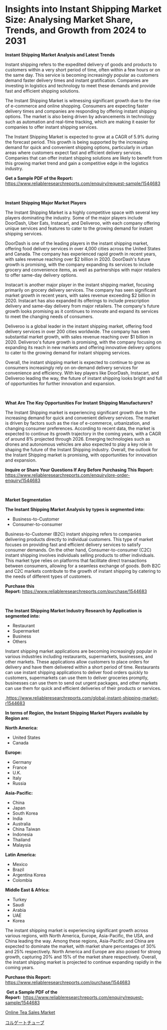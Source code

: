 <p><h1>Insights into Instant Shipping Market Size: Analysing Market Share, Trends, and Growth from 2024 to 2031</h1></p><p><strong>Instant Shipping Market Analysis and Latest Trends</strong></p>
<p><p>Instant shipping refers to the expedited delivery of goods and products to customers within a very short period of time, often within a few hours or on the same day. This service is becoming increasingly popular as customers demand faster delivery times and instant gratification. Companies are investing in logistics and technology to meet these demands and provide fast and efficient shipping solutions.</p><p>The Instant Shipping Market is witnessing significant growth due to the rise of e-commerce and online shopping. Consumers are expecting faster delivery times and companies are responding by offering instant shipping options. The market is also being driven by advancements in technology such as automation and real-time tracking, which are making it easier for companies to offer instant shipping services.</p><p>The Instant Shipping Market is expected to grow at a CAGR of 5.9% during the forecast period. This growth is being supported by the increasing demand for quick and convenient shipping options, particularly in urban areas where customers expect fast and efficient delivery services. Companies that can offer instant shipping solutions are likely to benefit from this growing market trend and gain a competitive edge in the logistics industry.</p></p>
<p><strong>Get a Sample PDF of the Report:&nbsp;</strong> <a href="https://www.reliableresearchreports.com/enquiry/request-sample/1544683">https://www.reliableresearchreports.com/enquiry/request-sample/1544683</a></p>
<p>&nbsp;</p>
<p><strong>Instant Shipping Major Market Players</strong></p>
<p><p>The Instant Shipping Market is a highly competitive space with several key players dominating the industry. Some of the major players include DoorDash, Uber Eats, Instacart, and Deliveroo, with each company offering unique services and features to cater to the growing demand for instant shipping services.</p><p>DoorDash is one of the leading players in the instant shipping market, offering food delivery services in over 4,000 cities across the United States and Canada. The company has experienced rapid growth in recent years, with sales revenue reaching over $2 billion in 2020. DoorDash's future growth is promising, with the company expanding its services to include grocery and convenience items, as well as partnerships with major retailers to offer same-day delivery options.</p><p>Instacart is another major player in the instant shipping market, focusing primarily on grocery delivery services. The company has seen significant market growth in recent years, with sales revenue exceeding $2 billion in 2020. Instacart has also expanded its offerings to include prescription delivery and same-day delivery from major retailers. The company's future growth looks promising as it continues to innovate and expand its services to meet the changing needs of consumers.</p><p>Deliveroo is a global leader in the instant shipping market, offering food delivery services in over 200 cities worldwide. The company has seen substantial market growth, with sales revenue reaching over $1 billion in 2020. Deliveroo's future growth is promising, with the company focusing on expanding its reach in new markets and offering innovative delivery options to cater to the growing demand for instant shipping services.</p><p>Overall, the instant shipping market is expected to continue to grow as consumers increasingly rely on on-demand delivery services for convenience and efficiency. With key players like DoorDash, Instacart, and Deliveroo leading the way, the future of instant shipping looks bright and full of opportunities for further innovation and expansion.</p></p>
<p>&nbsp;</p>
<p><strong>What Are The Key Opportunities For Instant Shipping Manufacturers?</strong></p>
<p><p>The Instant Shipping market is experiencing significant growth due to the increasing demand for quick and convenient delivery services. The market is driven by factors such as the rise of e-commerce, urbanization, and changing consumer preferences. According to recent data, the market is expected to continue its growth trajectory in the coming years, with a CAGR of around 8% projected through 2026. Emerging technologies such as drones and autonomous vehicles are also expected to play a key role in shaping the future of the Instant Shipping industry. Overall, the outlook for the Instant Shipping market is promising, with opportunities for innovation and expansion.</p></p>
<p><strong>Inquire or Share Your Questions If Any Before Purchasing This Report:</strong> <a href="https://www.reliableresearchreports.com/enquiry/pre-order-enquiry/1544683">https://www.reliableresearchreports.com/enquiry/pre-order-enquiry/1544683</a></p>
<p>&nbsp;</p>
<p><strong>Market Segmentation</strong></p>
<p><strong>The Instant Shipping Market Analysis by types is segmented into:</strong></p>
<p><ul><li>Business-to-Customer</li><li>Consumer-to-consumer</li></ul></p>
<p><p>Business-to-Customer (B2C) instant shipping refers to companies delivering products directly to individual customers. This type of market focuses on providing fast and efficient delivery services to satisfy consumer demands. On the other hand, Consumer-to-consumer (C2C) instant shipping involves individuals selling products to other individuals. This market type relies on platforms that facilitate direct transactions between consumers, allowing for a seamless exchange of goods. Both B2C and C2C markets contribute to the growth of instant shipping by catering to the needs of different types of customers.</p></p>
<p><strong>Purchase this Report:&nbsp;</strong><a href="https://www.reliableresearchreports.com/purchase/1544683">https://www.reliableresearchreports.com/purchase/1544683</a></p>
<p>&nbsp;</p>
<p><strong>The Instant Shipping Market Industry Research by Application is segmented into:</strong></p>
<p><ul><li>Restaurant</li><li>Supermarket</li><li>Business</li><li>Others</li></ul></p>
<p><p>Instant shipping market applications are becoming increasingly popular in various industries including restaurants, supermarkets, businesses, and other markets. These applications allow customers to place orders for delivery and have them delivered within a short period of time. Restaurants can use instant shipping applications to deliver food orders quickly to customers, supermarkets can use them to deliver groceries promptly, businesses can use them to send out urgent packages, and other markets can use them for quick and efficient deliveries of their products or services.</p></p>
<p><a href="https://www.reliableresearchreports.com/global-instant-shipping-market-r1544683">&nbsp;https://www.reliableresearchreports.com/global-instant-shipping-market-r1544683</a></p>
<p><strong>In terms of Region, the Instant Shipping Market Players available by Region are:</strong></p>
<p>
    <p> <strong> North America: </strong>
        <ul>
            <li>United States</li>
            <li>Canada</li>
        </ul>
        </p> 
    <p> <strong> Europe: </strong>
        <ul>
            <li>Germany</li>
            <li>France</li>
            <li>U.K.</li>
            <li>Italy</li>
            <li>Russia</li>
        </ul>
        </p> 
    <p> <strong> Asia-Pacific: </strong>
        <ul>
            <li>China</li>
            <li>Japan</li>
            <li>South Korea</li>
            <li>India</li>
            <li>Australia</li>
            <li>China Taiwan</li>
            <li>Indonesia</li>
            <li>Thailand</li>
            <li>Malaysia</li>
        </ul>
        </p> 
    <p> <strong> Latin America: </strong>
        <ul>
            <li>Mexico</li>
            <li>Brazil</li>
            <li>Argentina Korea</li>
            <li>Colombia</li>
        </ul>
        </p> 
    <p> <strong> Middle East & Africa: </strong>
        <ul>
            <li>Turkey</li>
            <li>Saudi</li>
            <li>Arabia</li>
            <li>UAE</li>
            <li>Korea</li>
        </ul>
    </p>
    </p>
<p><p>The instant shipping market is experiencing significant growth across various regions, with North America, Europe, Asia-Pacific, the USA, and China leading the way. Among these regions, Asia-Pacific and China are expected to dominate the market, with market share percentages of 30% and 25% respectively. North America and Europe are also poised for strong growth, capturing 20% and 15% of the market share respectively. Overall, the instant shipping market is projected to continue expanding rapidly in the coming years.</p></p>
<p><strong>Purchase this Report: </strong><a href="https://www.reliableresearchreports.com/purchase/1544683">https://www.reliableresearchreports.com/purchase/1544683</a></p>
<p>&nbsp;<strong>Get a Sample PDF of the Report:&nbsp;&nbsp;</strong><a href="https://www.reliableresearchreports.com/enquiry/request-sample/1544683">https://www.reliableresearchreports.com/enquiry/request-sample/1544683</a></p>
<p><strong></strong></p>
<p><p><a href="https://github.com/mabutironaldo/Market-Research-Report-List-4/blob/main/online-tea-sales-market.md">Online Tea Sales Market</a></p><p><a href="https://github.com/ihabdkwlxs948/Market-Research-Report-List-2/blob/main/151424559845.md">コルゲートチューブ</a></p></p>